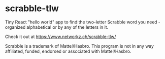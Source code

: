 # scrabble-tlw

Tiny React "hello world" app to find the two-letter Scrabble word you need - organized alphabetical or by any of the letters in it.

Check it out at https://www.networkz.ch/scrabble-tlw/

Scrabble is a trademark of Mattel/Hasbro. This program is not in any way affiliated, funded, endorsed or associated with Mattel/Hasbro.